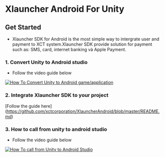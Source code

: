 # Xlauncher Android For Unity

## Get Started

  - Xlauncher SDK for Android is the most simple way to intergrate user and payment to XCT system.Xlauncher SDK provide solution for payment such as: SMS, card, internet banking và Apple Payment.
  
### 1. Convert Unity to Android studio
  - Follow the video guide below
    
   [![How To Convert Unity to Android game/application](http://img.youtube.com/vi/N24Cs0YBJPM/0.jpg)](http://www.youtube.com/watch?v=N24Cs0YBJPM "How To Convert Unity to Android game/application")
     
### 2. Integrate Xlauncher SDK to your project
[Follow the guide here] (https://github.com/xctcorporation/XlauncherAndroid/blob/master/README.md)
     
### 3. How to call from unity to android studio
- Follow the video guide below

[![How To call from Unity to Android Studio](http://img.youtube.com/vi/4LBMT7wILBI/0.jpg)](http://www.youtube.com/watch?v=4LBMT7wILBI "How To call from Unity to Android Studio")


    
